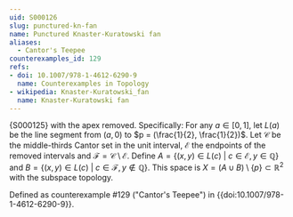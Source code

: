 ```yaml
---
uid: S000126
slug: punctured-kn-fan
name: Punctured Knaster-Kuratowski fan
aliases:
  - Cantor's Teepee
counterexamples_id: 129
refs:
- doi: 10.1007/978-1-4612-6290-9
  name: Counterexamples in Topology
- wikipedia: Knaster-Kuratowski_fan
  name: Knaster-Kuratowski fan
---
```

{S000125} with the apex removed. Specifically: For any $a \in [0,1]$, let $L(a)$ be the line segment from $(a,0)$ to $p = (\frac{1}{2}, \frac{1}{2})$. Let $\mathcal{C}$ be the middle-thirds Cantor set in the unit interval, $\mathcal{E}$ the endpoints of the removed intervals and $\mathcal{F} = \mathcal{C} \setminus \mathcal{E}$. Define $A = \{(x,y) \in L(c)\ |\ c \in \mathcal{E}, y \in \mathbb{Q}\}$ and $B = \{(x,y) \in L(c)\ |\ c \in \mathcal{F}, y \not\in \mathbb{Q}\}$. This space is $X = (A \cup B) \setminus\{p\} \subset \mathbb{R}^2$ with the subspace topology.

Defined as counterexample #129 ("Cantor's Teepee")
in {{doi:10.1007/978-1-4612-6290-9}}.

<!-- ![enter image description here](http://i.imgur.com/m2a0RHL.png?1) -->
